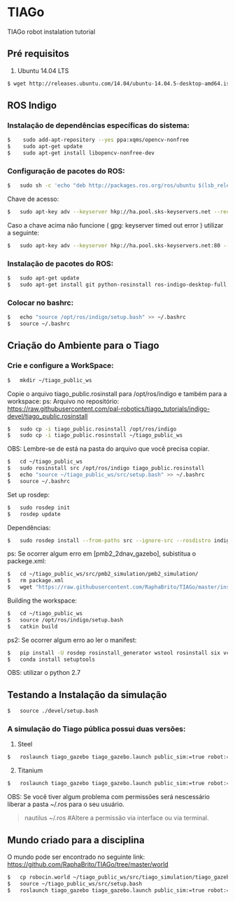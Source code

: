 # TIAGo
TIAGo robot instalation tutorial

## Pré requisitos
  1. Ubuntu 14.04 LTS
```sh
$ wget http://releases.ubuntu.com/14.04/ubuntu-14.04.5-desktop-amd64.iso
```
## ROS Indigo
### Instalação de dependências específicas do sistema:
```sh
$    sudo add-apt-repository --yes ppa:xqms/opencv-nonfree
$    sudo apt-get update
$    sudo apt-get install libopencv-nonfree-dev
```
###  Configuração de pacotes do ROS:
```sh
$   sudo sh -c 'echo "deb http://packages.ros.org/ros/ubuntu $(lsb_release -sc) main" > /etc/apt/sources.list.d/ros-latest.list'
```
Chave de acesso:
```sh
$   sudo apt-key adv --keyserver hkp://ha.pool.sks-keyservers.net --recv-key 421C365BD9FF1F717815A3895523BAEEB01FA116
```
Caso a chave acima não funcione ( gpg: keyserver timed out error ) utilizar a seguinte:
```sh
$   sudo apt-key adv --keyserver hkp://ha.pool.sks-keyservers.net:80 --recv-key 421C365BD9FF1F717815A3895523BAEEB01FA116
```
 ### Instalação de pacotes do ROS: 
 ```sh
$   sudo apt-get update
$   sudo apt-get install git python-rosinstall ros-indigo-desktop-full python-catkin-tools ros-indigo-joint-state-controller ros-indigo-twist-mux ros-indigo-ompl ros-indigo-controller-manager ros-indigo-moveit-core ros-indigo-moveit-ros-perception ros-indigo-moveit-ros-move-group ros-indigo-moveit-kinematics ros-indigo-moveit-ros-planning-interface ros-indigo-moveit-simple-controller-manager ros-indigo-moveit-planners-ompl ros-indigo-joy ros-indigo-joy-teleop ros-indigo-teleop-tools ros-indigo-control-toolbox ros-indigo-sound-play ros-indigo-navigation ros-indigo-eband-local-planner ros-indigo-depthimage-to-laserscan  ros-indigo-openslam-gmapping ros-indigo-gmapping ros-indigo-moveit-commander ros-indigo-geometry-experimental ros-indigo-hokuyo-node ros-indigo-sick-tim ros-indigo-humanoid-nav-msgs ros-indigo-moveit-ros-visualization

```
### Colocar no bashrc:
```sh
$   echo "source /opt/ros/indigo/setup.bash" >> ~/.bashrc
$   source ~/.bashrc
```
## Criação do Ambiente para o Tiago
### Crie e configure a WorkSpace:
```sh
$   mkdir ~/tiago_public_ws
```
Copie o arquivo tiago_public.rosinstall para /opt/ros/indigo e também para a workspace:
ps: Arquivo no repositório: https://raw.githubusercontent.com/pal-robotics/tiago_tutorials/indigo-devel/tiago_public.rosinstall

```sh
$   sudo cp -i tiago_public.rosinstall /opt/ros/indigo
$   sudo cp -i tiago_public.rosinstall ~/tiago_public_ws
``` 
OBS: Lembre-se de está na pasta do arquivo que você precisa copiar.
```sh
$   cd ~/tiago_public_ws
$   sudo rosinstall src /opt/ros/indigo tiago_public.rosinstall
$   echo "source ~/tiago_public_ws/src/setup.bash" >> ~/.bashrc
$   source ~/.bashrc
```
Set up rosdep:
```sh
$   sudo rosdep init
$   rosdep update
```
Dependências:
```sh
$   sudo rosdep install --from-paths src --ignore-src --rosdistro indigo --skip-keys="opencv2 opencv2-nonfree pal_laser_filters speed_limit sensor_to_cloud"
```

ps: Se ocorrer algum erro em [pmb2_2dnav_gazebo], subistitua o packege.xml:
```sh
$   cd ~/tiago_public_ws/src/pmb2_simulation/pmb2_simulation/
$   rm package.xml
$   wget "https://raw.githubusercontent.com/RaphaBrito/TIAGo/master/install/package.xml"
```

Building the workspace:
```sh
$   cd ~/tiago_public_ws
$   source /opt/ros/indigo/setup.bash
$   catkin build
```

ps2: Se ocorrer algum erro ao ler o manifest:
```sh
$	pip install -U rosdep rosinstall_generator wstool rosinstall six vcstools empy
$	conda install setuptools
```
OBS: utilizar o python 2.7

## Testando a Instalação da simulação
```sh
$   source ./devel/setup.bash
```
  ### A simulação do Tiago pública possui duas versões:
1. Steel
```sh
$   roslaunch tiago_gazebo tiago_gazebo.launch public_sim:=true robot:=steel
```
2. Titanium
```sh
$   roslaunch tiago_gazebo tiago_gazebo.launch public_sim:=true robot:=titanium
```
OBS: Se você tiver algum problema com permissões será nescessário liberar a pasta ~/.ros para o seu usuário.
> nautilus
> ~/.ros
> #Altere a permissão via interface ou via terminal.

## Mundo criado para a disciplina 

O mundo pode ser encontrado no seguinte link:
https://github.com/RaphaBrito/TIAGo/tree/master/world
```sh
$   cp robocin.world ~/tiago_public_ws/src/tiago_simulation/tiago_gazebo/worlds
$   source ~/tiago_public_ws/src/setup.bash
$   roslaunch tiago_gazebo tiago_gazebo.launch public_sim:=true robot:=titanium world:=robocin

```

